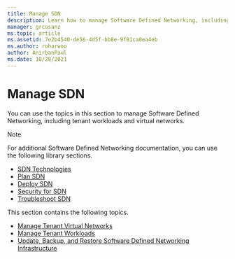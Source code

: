 ```yaml
---
title: Manage SDN
description: Learn how to manage Software Defined Networking, including tenant workloads and virtual networks.
manager: grcusanz
ms.topic: article
ms.assetid: 7e2b4540-de56-4d5f-bb8e-9f81ca0ea4eb
ms.author: roharwoo
author: AnirbanPaul
ms.date: 10/28/2021
---
```

# Manage SDN

>

You can use the topics in this section to manage Software Defined Networking, including tenant workloads and virtual networks.

>[!NOTE]
>For additional Software Defined Networking documentation, you can use the following library sections.
>- [SDN Technologies](../technologies/Software-Defined-Networking-Technologies.md)
>- [Plan SDN](/azure-stack/hci/concepts/plan-software-defined-networking-infrastructure)
>- [Deploy SDN](../deploy/deploy-a-software-defined-network-infrastructure.md)
>- [Security for SDN](/azure-stack/hci/manage/nc-security)
>- [Troubleshoot SDN](../troubleshoot/Troubleshoot-Software-Defined-Networking.md)

This section contains the following topics.

- [Manage Tenant Virtual Networks](Manage-Tenant-Virtual-Networks.md)
- [Manage Tenant Workloads](Manage-Tenant-Workloads.md)
- [Update, Backup, and Restore Software Defined Networking Infrastructure](Update-Backup-Restore.md)
